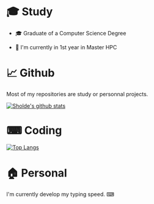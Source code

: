  # 🎓 Study
 
 - 🎓 Graduate of a Computer Science Degree
 
 - 🌱 I'm currently in 1st year in Master HPC
 
 # 📈 Github

Most of my repositories are study or personnal projects.

[![Sholde's github stats](https://github-readme-stats.vercel.app/api?username=Sholde&show_icons=true)](https://github.com/Sholde)
 
 # ⌨ Coding

[![Top Langs](https://github-readme-stats.vercel.app/api/top-langs/?username=Sholde)](https://github.com/anuraghazra/github-readme-stats)

# 🏠 Personal

I'm currently develop my typing speed. ⌨
